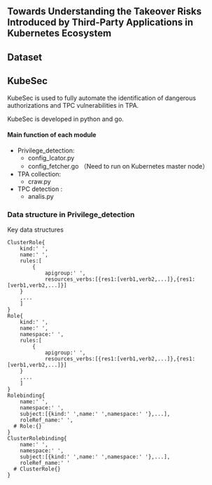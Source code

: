 ## Towards Understanding the Takeover Risks Introduced by Third-Party Applications in Kubernetes Ecosystem

## Dataset



## KubeSec

  KubeSec is used to fully automate the identification of dangerous authorizations and TPC vulnerabilities in TPA.
  
  KubeSec is developed in python and go.























#### Main function of each module
- Privilege_detection:
  - config_lcator.py
  - config_fetcher.go （Need to run on Kubernetes  master node）
- TPA collection: 
  - craw.py
- TPC detection : 
  - analis.py 
### Data structure in Privilege_detection
Key data structures
```
ClusterRole{
    kind:' ',
    name:' ',
    rules:[
        {
            apigroup:' ',
            resources_verbs:[{res1:[verb1,verb2,...]},{res1:[verb1,verb2,...]}]
    }
    ,...
    ]
}
Role{
    kind:' ',
    name:' ',
    namespace:' ',
    rules:[
        {
            apigroup:' ',
            resources_verbs:[{res1:[verb1,verb2,...]},{res1:[verb1,verb2,...]}]
    }
    ,...
    ]
}
Rolebinding{
    name:' ',
    namespace:' ',
    subject:[{kind:' ',name:' ',namespace:' '},...],
    roleRef_name:' ',
  # Role:{}
}
ClusterRolebinding{
    name:' ',
    namespace:' ',
    subject:[{kind:' ',name:' ',namespace:' '},...],
    roleRef_name:' '
  # ClusterRole{}
}
```
